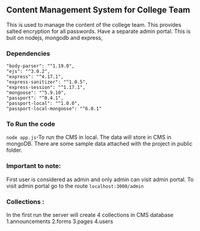 ## Content Management System for College Team
This is used to manage the content of the college team. This provides salted encryption for all passwords. Have a separate admin portal. This is buit on nodejs, mongodb and express,

### Dependencies 
    "body-parser": "^1.19.0",
    "ejs": "^3.0.2",
    "express": "^4.17.1",
    "express-sanitizer": "^1.0.5",
    "express-session": "^1.17.1",
    "mongoose": "^5.9.10",
    "passport": "^0.4.1",
    "passport-local": "^1.0.0",
    "passport-local-mongoose": "^6.0.1"
    
### To Run the code
```node app.js```-To run the CMS in local. The data will store in CMS in mongoDB.
There are some sample data attached with the project in public folder.

### Important to note:
First user is considered as admin and only admin can visit admin portal.
To visit admin portal go to the route ```localhost:3000/admin```

### Collections :
In the first run the server will create 4 collections in CMS database
1.announcements
2.forms
3.pages
4.users
